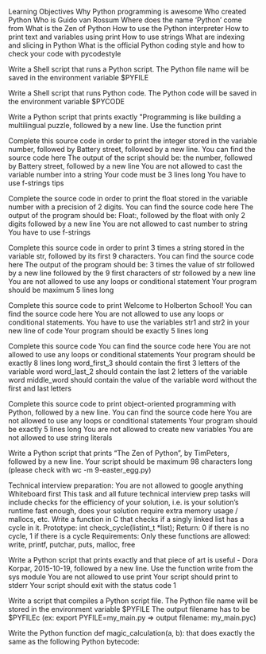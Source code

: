 Learning Objectives
Why Python programming is awesome
Who created Python
Who is Guido van Rossum
Where does the name ‘Python’ come from
What is the Zen of Python
How to use the Python interpreter
How to print text and variables using print
How to use strings
What are indexing and slicing in Python
What is the official Python coding style and how to check your code with pycodestyle

Write a Shell script that runs a Python script.
The Python file name will be saved in the environment variable $PYFILE

Write a Shell script that runs Python code.
The Python code will be saved in the environment variable $PYCODE

Write a Python script that prints exactly "Programming is like building a multilingual puzzle, followed by a new line. Use the function print

Complete this source code in order to print the integer stored in the variable number, followed by Battery street, followed by a new line.
  You can find the source code here
  The output of the script should be:
   the number, followed by Battery street,
   followed by a new line
  You are not allowed to cast the variable number into a string
  Your code must be 3 lines long
  You have to use f-strings tips

Complete the source code in order to print the float stored in the variable number with a precision of 2 digits.
  You can find the source code here
  The output of the program should be:
   Float:, followed by the float with only 2 digits
   followed by a new line
  You are not allowed to cast number to string
  You have to use f-strings
  
Complete this source code in order to print 3 times a string stored in the variable str, followed by its first 9 characters.
  You can find the source code here
  The output of the program should be:
   3 times the value of str
   followed by a new line
   followed by the 9 first characters of str
   followed by a new line
  You are not allowed to use any loops or conditional statement
  Your program should be maximum 5 lines long
  
Complete this source code to print Welcome to Holberton School!
  You can find the source code here
  You are not allowed to use any loops or conditional statements.
  You have to use the variables str1 and str2 in your new line of code
  Your program should be exactly 5 lines long
  
Complete this source code
  You can find the source code here
  You are not allowed to use any loops or conditional statements
  Your program should be exactly 8 lines long
  word_first_3 should contain the first 3 letters of the variable word
  word_last_2 should contain the last 2 letters of the variable word
  middle_word should contain the value of the variable word without the first and last letters
  
Complete this source code to print object-oriented programming with Python, followed by a new line.
  You can find the source code here
  You are not allowed to use any loops or conditional statements
  Your program should be exactly 5 lines long
  You are not allowed to create new variables
  You are not allowed to use string literals
  
Write a Python script that prints “The Zen of Python”, by TimPeters, followed by a new line.
  Your script should be maximum 98 characters long (please check with wc -m 9-easter_egg.py)
  
Technical interview preparation:
  You are not allowed to google anything
  Whiteboard first
  This task and all future technical interview prep tasks will include checks for     the efficiency of your solution, i.e. is your solution’s runtime fast enough,       does your solution require extra memory usage / mallocs, etc.
Write a function in C that checks if a singly linked list has a cycle in it.
  Prototype: int check_cycle(listint_t *list);
  Return: 0 if there is no cycle, 1 if there is a cycle
Requirements:
  Only these functions are allowed: write, printf, putchar, puts, malloc, free
  
Write a Python script that prints exactly and that piece of art is useful - Dora Korpar, 2015-10-19, followed by a new line.
  Use the function write from the sys module
  You are not allowed to use print
  Your script should print to stderr
  Your script should exit with the status code 1
  
Write a script that compiles a Python script file.
The Python file name will be stored in the environment variable $PYFILE
The output filename has to be $PYFILEc (ex: export PYFILE=my_main.py => output filename: my_main.pyc)

Write the Python function def magic_calculation(a, b): that does exactly the same as the following Python bytecode:
